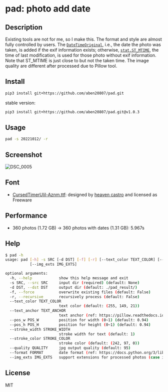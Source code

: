 # pad: photo add date

## Description

Existing tools are not for me, so I make this. The format and style are almost fully controlled by users. The [`DateTimeOriginal`](https://www.awaresystems.be/imaging/tiff/tifftags/privateifd/exif/datetimeoriginal.html), i.e., the date the photo was taken, is added if the exif information exists; otherwise, [`stat.ST_MTIME`](https://docs.python.org/3/library/stat.html#stat.ST_MTIME), the time of last modification, is used for those photo without exif information. Note that ST_MTIME is just close to but not the taken time. The image quality are different after processed due to Pillow tool.

## Install

```bash
pip3 install git+https://github.com/aben20807/pad.git
```

stable version:

```bash
pip3 install git+https://github.com/aben20807/pad.git@v1.0.3
```

## Usage

```bash
pad -s 20221012/ -r
```

## Screenshot

![DSC_0005](https://user-images.githubusercontent.com/14831545/195342599-26c714d1-37f2-4ec6-9f0d-f90b814ff67a.JPG)

## Font

+ [CursedTimerUlil-Aznm.ttf](https://www.fontspace.com/cursed-timer-ulil-font-f29411): designed by [heaven castro](https://www.fontspace.com/heaven-castro) and licensed as Freeware

## Performance

+ 360 photos (1.72 GB) -> 360 photos with dates (1.31 GB): 5.967s

## Help

```bash
$ pad -h
usage: pad [-h] -s SRC [-d DST] [-f] [-r] [--text_color TEXT_COLOR] [--text_anchor TEXT_ANCHOR] [--pos_w POS_W] [--pos_h POS_H] [--stroke_width STROKE_WIDTH] [--stroke_color STROKE_COLOR] [--quality QUALITY] [--format FORMAT]
           [--img_exts IMG_EXTS]

optional arguments:
  -h, --help            show this help message and exit
  -s SRC, --src SRC     input dir (required) (default: None)
  -d DST, --dst DST     output dir (default: ./pad_result/)
  -f, --force           overwrite existing files (default: False)
  -r, --recursive       recursively process (default: False)
  --text_color TEXT_COLOR
                        text color (default: (255, 149, 21))
  --text_anchor TEXT_ANCHOR
                        text anchor (ref: https://pillow.readthedocs.io/en/stable/handbook/text-anchors.html#text-anchors) (default: rb)
  --pos_w POS_W         position for width (0~1) (default: 0.94)
  --pos_h POS_H         position for height (0~1) (default: 0.94)
  --stroke_width STROKE_WIDTH
                        stroke width for text (default: 1)
  --stroke_color STROKE_COLOR
                        stroke color (default: (242, 97, 0))
  --quality QUALITY     jpg output quality (default: 95)
  --format FORMAT       date format (ref: https://docs.python.org/3/library/datetime.html#strftime-and-strptime-format-codes) (default: `%y %-m %-d)
  --img_exts IMG_EXTS   support extensions for processed photos (case insensitive) (default: jpg,jpeg,png,tiff)
```

## License

MIT

